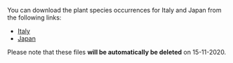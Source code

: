 You can download the plant species occurrences for Italy and Japan from the following links:  

- [Italy](https://transferxl.com/08j9TkbybwWjCv)
- [Japan](https://transferxl.com/08v9DK4hXJGnhh)

Please note that these files **will be automatically be deleted** on 15-11-2020.
